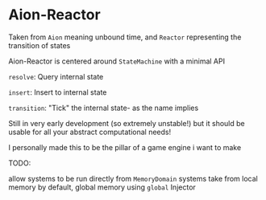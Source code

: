 # Aion-Reactor

Taken from `Aion` meaning unbound time, and `Reactor` representing the transition of states

Aion-Reactor is centered around `StateMachine` with a minimal API

`resolve`: Query internal state

`insert`: Insert to internal state

`transition`: "Tick" the internal state- as the name implies

Still in very early development (so extremely unstable!) but it should be usable for all your abstract computational needs!

I personally made this to be the pillar of a game engine i want to make


TODO:

allow systems to be run directly from `MemoryDomain`
systems take from local memory by default, global memory using `global` Injector 